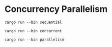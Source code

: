 # Concurrency Parallelism

```
cargo run --bin sequential
```

```
cargo run --bin concurrent
```

```
cargo run --bin parallelism
```
